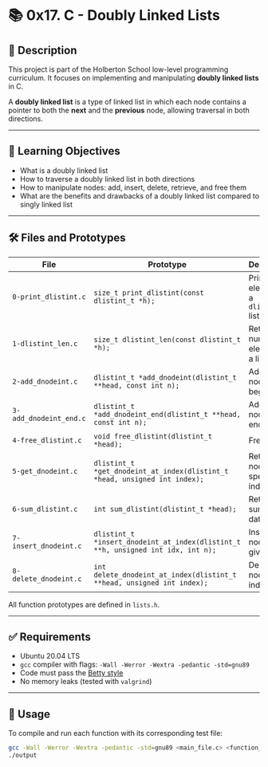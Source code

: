# 📚 0x17. C - Doubly Linked Lists

## 📌 Description

This project is part of the Holberton School low-level programming curriculum. It focuses on implementing and manipulating **doubly linked lists** in C.

A **doubly linked list** is a type of linked list in which each node contains a pointer to both the **next** and the **previous** node, allowing traversal in both directions.

---

## 🧠 Learning Objectives

- What is a doubly linked list
- How to traverse a doubly linked list in both directions
- How to manipulate nodes: add, insert, delete, retrieve, and free them
- What are the benefits and drawbacks of a doubly linked list compared to singly linked list

---

## 🛠️ Files and Prototypes

| File | Prototype | Description |
|------|-----------|-------------|
| `0-print_dlistint.c` | `size_t print_dlistint(const dlistint_t *h);` | Prints all elements of a `dlistint_t` list |
| `1-dlistint_len.c` | `size_t dlistint_len(const dlistint_t *h);` | Returns the number of elements in a list |
| `2-add_dnodeint.c` | `dlistint_t *add_dnodeint(dlistint_t **head, const int n);` | Adds a node at the beginning |
| `3-add_dnodeint_end.c` | `dlistint_t *add_dnodeint_end(dlistint_t **head, const int n);` | Adds a node at the end |
| `4-free_dlistint.c` | `void free_dlistint(dlistint_t *head);` | Frees a list |
| `5-get_dnodeint.c` | `dlistint_t *get_dnodeint_at_index(dlistint_t *head, unsigned int index);` | Retrieves a node at a specific index |
| `6-sum_dlistint.c` | `int sum_dlistint(dlistint_t *head);` | Returns the sum of all data (n) |
| `7-insert_dnodeint.c` | `dlistint_t *insert_dnodeint_at_index(dlistint_t **h, unsigned int idx, int n);` | Inserts a node at a given index |
| `8-delete_dnodeint.c` | `int delete_dnodeint_at_index(dlistint_t **head, unsigned int index);` | Deletes the node at index |

All function prototypes are defined in `lists.h`.

---

## ✅ Requirements

- Ubuntu 20.04 LTS
- `gcc` compiler with flags: `-Wall -Werror -Wextra -pedantic -std=gnu89`
- Code must pass the [Betty style](https://github.com/holbertonschool/Betty)
- No memory leaks (tested with `valgrind`)

---

## 🔁 Usage

To compile and run each function with its corresponding test file:

```bash
gcc -Wall -Werror -Wextra -pedantic -std=gnu89 <main_file.c> <function_file.c> -o output
./output

